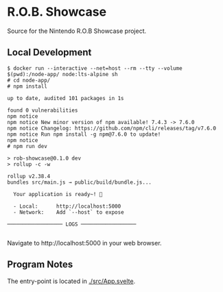 R.O.B. Showcase
===============

Source for the Nintendo R.O.B Showcase project.

Local Development
-----------------

```none
$ docker run --interactive --net=host --rm --tty --volume $(pwd):/node-app/ node:lts-alpine sh
# cd node-app/
# npm install

up to date, audited 101 packages in 1s

found 0 vulnerabilities
npm notice
npm notice New minor version of npm available! 7.4.3 -> 7.6.0
npm notice Changelog: https://github.com/npm/cli/releases/tag/v7.6.0
npm notice Run npm install -g npm@7.6.0 to update!
npm notice
# npm run dev

> rob-showcase@0.1.0 dev
> rollup -c -w

rollup v2.38.4
bundles src/main.js → public/build/bundle.js...

  Your application is ready~! 🚀

  - Local:      http://localhost:5000
  - Network:    Add `--host` to expose

────────────────── LOGS ──────────────────


```

Navigate to http://localhost:5000 in your web browser.

Program Notes
-------------

The entry-point is located in [./src/App.svelte](./src/App.svelte).
